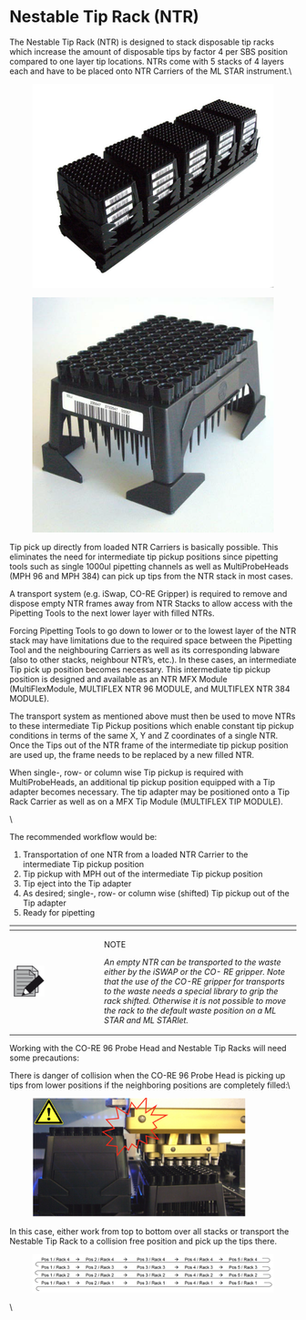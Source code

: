 # Nestable Tip Rack (NTR)

The Nestable Tip Rack (NTR) is designed to stack disposable tip racks which increase the amount of disposable tips by factor 4 per SBS position compared to one layer tip locations. NTRs come with 5 stacks of 4 layers each and have to be placed onto NTR Carriers of the ML STAR instrument.\


<div>

<figure><img src="../../.gitbook/assets/image (6) (1) (1) (1) (1) (1) (1) (1) (1) (1).png" alt=""><figcaption></figcaption></figure>

 

<figure><img src="../../.gitbook/assets/image (7) (1) (1) (1) (1) (1) (1) (1) (1) (1).png" alt=""><figcaption></figcaption></figure>

</div>



Tip pick up directly from loaded NTR Carriers is basically possible. This eliminates the need for intermediate tip pickup positions since pipetting tools such as single 1000ul pipetting channels as well as MultiProbeHeads (MPH 96 and MPH 384) can pick up tips from the NTR stack in most cases.

A transport system (e.g. iSwap, CO-RE Gripper) is required to remove and dispose empty NTR frames away from NTR Stacks to allow access with the Pipetting Tools to the next lower layer with filled NTRs.

Forcing Pipetting Tools to go down to lower or to the lowest layer of the NTR stack may have limitations due to the required space between the Pipetting Tool and the neighbouring Carriers as well as its corresponding labware (also to other stacks, neighbour NTR’s, etc.). In these cases, an intermediate Tip pick up position becomes necessary. This intermediate tip pickup position is designed and available as an NTR MFX Module (MultiFlexModule, MULTIFLEX NTR 96 MODULE, and MULTIFLEX NTR 384 MODULE).

The transport system as mentioned above must then be used to move NTRs to these intermediate Tip Pickup positions which enable constant tip pickup conditions in terms of the same X, Y and Z coordinates of a single NTR. Once the Tips out of the NTR frame of the intermediate tip pickup position are used up, the frame needs to be replaced by a new filled NTR.

When single-, row- or column wise Tip pickup is required with MultiProbeHeads, an additional tip pickup position equipped with a Tip adapter becomes necessary. The tip adapter may be positioned onto a Tip Rack Carrier as well as on a MFX Tip Module (MULTIFLEX TIP MODULE).

\


The recommended workflow would be:

1. Transportation of one NTR from a loaded NTR Carrier to the intermediate Tip pickup position
2. Tip pickup with MPH out of the intermediate Tip pickup position
3. Tip eject into the Tip adapter
4. As desired; single-, row- or column wise (shifted) Tip pickup out of the Tip adapter
5. Ready for pipetting

<table data-header-hidden><thead><tr><th width="145"></th><th></th></tr></thead><tbody><tr><td><img src="../../.gitbook/assets/image (10) (1) (1) (1) (1) (1) (1) (1) (1) (1) (1) (1) (1) (1).png" alt="" data-size="original"></td><td><p>NOTE</p><p><em>An empty NTR can be transported to the waste either by the iSWAP or the CO- RE gripper. Note that the use of the CO-RE gripper for transports to the waste needs a special library to grip the rack shifted. Otherwise it is not possible to move the rack to the default waste position on a ML STAR and ML STARlet.</em></p></td></tr></tbody></table>



Working with the CO-RE 96 Probe Head and Nestable Tip Racks will need some precautions:

There is danger of collision when the CO-RE 96 Probe Head is picking up tips from lower positions if the neighboring positions are completely filled:\


<figure><img src="../../.gitbook/assets/image (9) (1) (1) (1) (1) (1) (1) (1) (1) (1).png" alt="" width="375"><figcaption></figcaption></figure>

In this case, either work from top to bottom over all stacks or transport the Nestable Tip Rack to a collision free position and pick up the tips there.

<figure><img src="../../.gitbook/assets/image (11) (1) (1) (1) (1) (1) (1) (1) (1).png" alt=""><figcaption></figcaption></figure>

\
